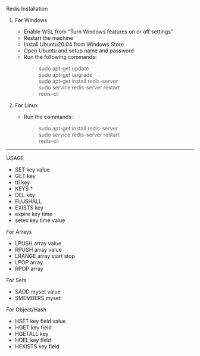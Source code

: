 Redis Installation

1) For Windows
	- Enable WSL from "Turn Windows features on or off settings"
	- Restart the machine
	- Install Ubuntu20.04 from Windows Store
	- Open Ubuntu and setup name and password
	- Run the following commands:
		> sudo apt-get update <br>
		> sudo apt-get upgrade <br>
		> sudo apt-get install redis-server <br>
		> sudo service redis-server restart <br>
		> redis-cli <br>

2) For Linux
	- Run the commands:
		> sudo apt-get install redis-server <br>
		> sudo service redis-server restart <br>
		> redis-cli <br>

-----------------------------------------------------------------------

USAGE

- SET key value
- GET key
- ttl key
- KEYS *
- DEL key
- FLUSHALL
- EXISTS key
- expire key time  
- setex key time value

<!-- OTP: "jhdsuahdfdfna213342" -->
	

For Arrays

- LPUSH array value
- RPUSH array value
- LRANGE array start stop
- LPOP array
- RPOP array



For Sets

- SADD myset value 
- SMEMBERS myset


For Object/Hash

- HSET key field value 
- HGET key field
- HGETALL key
- HDEL key field
- HEXISTS key field
